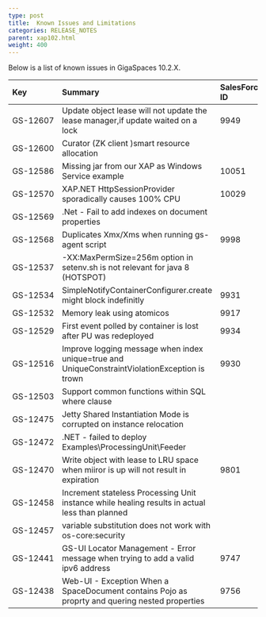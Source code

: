 ```yaml
---
type: post
title:  Known Issues and Limitations
categories: RELEASE_NOTES
parent: xap102.html
weight: 400
---
```



Below is a list of known issues in GigaSpaces 10.2.X.




| Key | Summary | SalesForce ID | Workaround | Platform/s |
|:-------|:--------|:----------------|:------------------|:----------|
| <nobr>GS-12607</nobr> | Update object lease will not update the lease manager,if update waited on a lock | 9949 | | Java |
| GS-12600 | Curator (ZK client )smart resource allocation |  |  | All |
| GS-12586 | Missing jar from our XAP as Windows Service example | 10051 |  | Java |
| GS-12570 | XAP.NET HttpSessionProvider sporadically causes 100% CPU | 10029 |  | .Net |
| GS-12569 | .Net - Fail to add indexes on document properties |  |  | .Net |
| GS-12568 | Duplicates Xmx/Xms when running gs-agent script | 9998 |  | Java |
| GS-12537 | -XX:MaxPermSize=256m option in setenv.sh is not relevant for java 8 (HOTSPOT) |  |  | All |
| GS-12534 | SimpleNotifyContainerConfigurer.create might block indefinitly | 9931 |  | All |
| GS-12532 | Memory leak using atomicos | 9917 |  | All |
| GS-12529 | First event polled by container is lost after PU was redeployed | 9934 |  | Java |
| GS-12516 | Improve logging message when index unique=true and UniqueConstraintViolationException is trown | 9930 |  | Java |
| GS-12503 | Support common functions within SQL where clause |  |  | All |
| GS-12475 | Jetty Shared Instantiation Mode is corrupted on instance relocation |  |  | Java |
| GS-12472 | .NET - failed to deploy Examples\ProcessingUnit\Feeder |  |  | .Net |
| GS-12470 | Write object with lease to LRU space when miiror is up will not result in expiration | 9801 |  | All |
| GS-12458 | Increment stateless Processing Unit instance while healing results in actual less than planned |  |  | All |
| GS-12457 | variable substitution does not work with os-core:security  |  |  | All |
| GS-12441 | GS-UI Locator Management - Error message when trying to add a valid ipv6 address  | 9747 |  | All |
| GS-12438 | Web-UI - Exception When a SpaceDocument contains Pojo as proprty and quering nested properties  | 9756  |  | All |